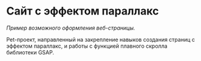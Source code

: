 # Сайт с эффектом параллакс
_Пример возможного оформления веб-страницы._

Pet-проект, направленный на закрепление навыков создания страниц с эффектом параллакс, и работы с функцией плавного скролла библиотеки GSAP.

